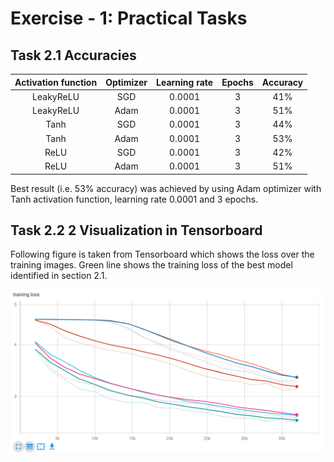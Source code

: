 # Exercise - 1: Practical Tasks

## Task 2.1 Accuracies 

| Activation function | Optimizer     | Learning rate  | Epochs   | Accuracy |
|:-------------------:|:-------------:|:--------------:|:--------:|:--------:|
| LeakyReLU           | SGD           | 0.0001         | 3        | 41%      |
| LeakyReLU           | Adam          | 0.0001         | 3        | 51%      |
| Tanh                | SGD           | 0.0001         | 3        | 44%      |
| Tanh                | Adam          | 0.0001         | 3        | 53%      |
| ReLU                | SGD           | 0.0001         | 3        | 42%      |
| ReLU                | Adam          | 0.0001         | 3        | 51%      |

Best result (i.e. 53% accuracy) was achieved by using Adam optimizer with Tanh activation function, learning rate 0.0001 and 3 epochs.

## Task 2.2 2 Visualization in Tensorboard 

Following figure is taken from Tensorboard which shows the loss over the training images. Green line shows the training loss of the best model identified in section 2.1.

![Trtaining loss: Custom Cifar 10 CNN](training-loss.png)
